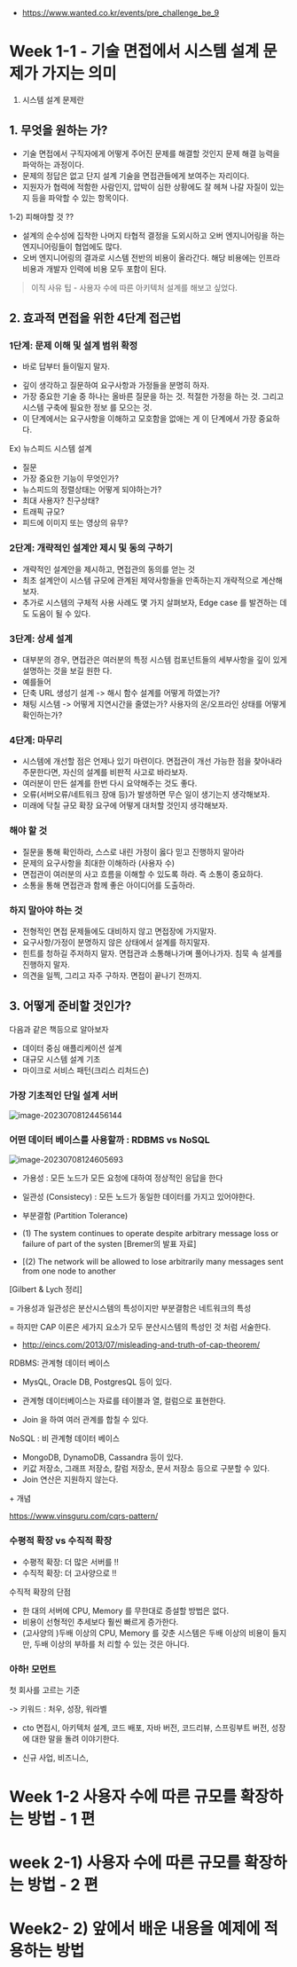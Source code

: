 



* https://www.wanted.co.kr/events/pre_challenge_be_9



# Week 1-1 - 기술 면접에서 시스템 설계 문제가 가지는 의미

1. 시스템 설계 문제란

   



##  1. 무엇을 원하는 가?

- ﻿﻿기술 면접에서 구직자에게 어떻게 주어진 문제를 해결할 것인지 문제 해결 능력을 파악하는 과정이다.
- ﻿﻿문제의 정답은 없고 단지 설계 기술을 면접관들에게 보여주는 자리이다.
- 지원자가 협력에 적함한 사람인지, 압박이 심한 상황에도 잘 헤쳐 나갈 자질이 있는지 등을 파악할 수 있는 항목이다.

1-2) 피해야할 것 ??

- ﻿﻿설계의 순수성에 집착한 나머지 타협적 결정을 도외시하고 오버 엔지니어링을 하는 엔지니어링들이 협업에도 많다.
- ﻿﻿오버 엔지니어링의 결과로 시스템 전반의 비용이 올라간다. 해당 비용에는 인프라 비용과 개발자 인력에 비용 모두 포함이 된다.





>  이직 사유 팁 - 사용자 수에 따른 아키텍처 설계를 해보고 싶었다.

## 2. 효과적 면접을 위한 4단계 접근법

### 1단계: 문제 이해 및 설계 범위 확정

* 바로 답부터 들이밀지 말자.

- ﻿﻿깊이 생각하고 질문하여 요구사항과 가정들을 분명히 하자.
- ﻿﻿가장 중요한 기술 중 하나는 올바른 질문을 하는 것. 적절한 가정을 하는 것. 그리고 시스템 구축에 필요한 정보 를 모으는 것.
- ﻿﻿이 단계에서는 요구사항을 이해하고 모호함을 없애는 게 이 단계에서 가장 중요하다.

Ex) 뉴스피드 시스템 설계

- ﻿﻿질문
- ﻿﻿가장 중요한 기능이 무엇인가?
- ﻿﻿뉴스피드의 정렬상태는 어떻게 되야하는가?
- ﻿﻿최대 사용자? 친구상태?
- ﻿﻿트래픽 규모?
- ﻿﻿피드에 이미지 또는 영상의 유무?

### 2단계: 개략적인 설계안 제시 및 동의 구하기

- ﻿﻿개략적인 설계안을 제시하고, 면접관의 동의를 얻는 것
- ﻿﻿최초 설계안이 시스템 규모에 관계된 제약사항들을 만족하는지 개략적으로 계산해보자.
- ﻿﻿추가로 시스템의 구체적 사용 사례도 몇 가지 살펴보자, Edge case 를 발견하는 데도 도움이 될 수 있다.

### 3단계: 상세 설계

- ﻿﻿대부분의 경우, 면접관은 여러분의 특정 시스템 컴포넌트들의 세부사항을 깊이 있게 설명하는 것을 보길 원한 다.
- ﻿﻿예를들어
- ﻿﻿단축 URL 생성기 설계 -> 해시 함수 설계를 어떻게 하였는가?
- ﻿﻿채팅 시스템 -> 어떻게 지연시간을 줄였는가? 사용자의 온/오프라인 상태를 어떻게 확인하는가?

### 4단계: 마무리

- ﻿﻿시스템에 개선할 점은 언제나 있기 마련이다. 면접관이 개선 가능한 점을 찾아내라 주문한다면, 자신의 설계를 비판적 사고로 바라보자.
- ﻿﻿여러분이 만든 설계를 한번 다시 요약해주는 것도 좋다.
- ﻿﻿오류(서버오류/네트워크 장애 등)가 발생하면 무슨 일이 생기는지 생각해보자.
- ﻿﻿미래에 닥칠 규모 확장 요구에 어떻게 대처할 것인지 생각해보자.



### 해야 할 것

- ﻿﻿질문을 통해 확인하라, 스스로 내린 가정이 옳다 믿고 진행하지 말아라
- ﻿﻿문제의 요구사항을 최대한 이해하라 (사용자 수)
- ﻿﻿면접관이 여러분의 사고 흐름을 이해할 수 있도록 하라. 즉 소통이 중요하다.
- ﻿﻿소통을 통해 면접관과 함께 좋은 아이디어를 도출하라.



### 하지 말아야 하는 것

- ﻿﻿전형적인 면접 문제들에도 대비하지 않고 면접장에 가지말자.
- ﻿﻿요구사항/가정이 분명하지 않은 상태에서 설계를 하지말자.
- ﻿﻿힌트를 청하길 주저하지 말자. 면접관과 소통해나가며 풀어나가자. 침묵 속 설계를 진행하지 말자.
- ﻿﻿의견을 일찍, 그리고 자주 구하자. 면접이 끝나기 전까지.



## 3. 어떻게 준비할 것인가?

다음과 같은 책등으로 알아보자

* 데이터 중심 애플리케이션 설계
* 대규모 시스템 설계 기초
* 마이크로 서비스 패턴(크리스 리처드슨)



###  가장 기초적인 단일 설계 서버

![image-20230708124456144](./images//image-20230708124456144.png)

### 어떤 데이터 베이스를 사용할까 : RDBMS vs NoSQL

![image-20230708124605693](./images//image-20230708124605693.png)

* 가용성 : 모든 노드가 모든 요청에 대하여 정상적인 응답을 한다

* 일관성 (Consistecy) : 모든 노드가 동일한 데이터를 가지고 있어야한다.



* 부분결함 (Partition Tolerance)

* (1) The system continues to operate despite arbitrary message loss or failure of part of the systen [Bremer의 발표 자료]
* [(2) The network will be allowed to lose arbitrarily many messages sent from one node to another



[Gilbert & Lych 정리]

= 가용성과 일관성은 분산시스템의 특성이지만 부분결함은 네트워크의 특성

= 하지만 CAP 이론은 세가지 요소가 모두 분산시스템의 특성인 것 처럼 서술한다.



* http://eincs.com/2013/07/misleading-and-truth-of-cap-theorem/

RDBMS: 관계형 데이터 베이스

* MysQL, Oracle DB, PostgresQL 등이 있다.

*  관계형 데이터베이스는 자료를 테이블과 열, 컬럼으로 표현한다.

*  Join 을 하여 여러 관계를 합칠 수 있다.



NoSQL :  비 관계형 데이터 베이스

- ﻿﻿MongoDB, DynamoDB, Cassandra 등이 있다.
- ﻿﻿키값 저장소, 그래프 저장소, 칼럼 저장소, 문서 저장소 등으로 구분할 수 있다.
- ﻿﻿Join 연산은 지원하지 않는다.

\+ 개념

https://www.vinsguru.com/cqrs-pattern/



### 수평적 확장 vs 수직적 확장

- ﻿﻿수평적 확장: 더 많은 서버를 !!
- ﻿﻿수직적 확장: 더 고사양으로 !!

수직적 확장의 단점

- ﻿﻿한 대의 서버에 CPU, Memory 를 무한대로 증설할 방법은 없다.
- ﻿﻿비용이 선형적인 추세보다 훨씬 빠르게 증가한다.
- ﻿﻿(고사양의 )두배 이상의 CPU, Memory 를 갖춘 시스템은 두배 이상의 비용이 들지만, 두배 이상의 부하를 처 리할 수 있는 것은 아니다.





### 아하! 모먼트

첫 회사를 고르는 기준

-> 키워드 : 처우, 성장, 워라벨

* cto 면접시, 아키텍처 설계, 코드 배포, 자바 버전, 코드리뷰, 스프링부트 버전, 성장에 대한 말을 돌려 이야기한다.

* 신규 사업, 비즈니스, 



# Week 1-2 사용자 수에 따른 규모를 확장하는 방법 - 1 편





# week 2-1) 사용자 수에 따른 규모를 확장하는 방법 - 2 편





# Week2- 2) 앞에서 배운 내용을 예제에 적용하는 방법